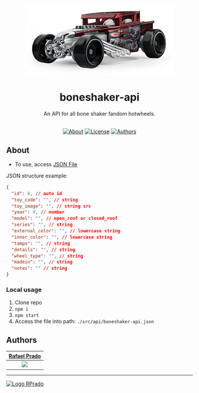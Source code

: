 <div align="center">
    <img src=".github/icon.png" alt="Logo Repo" width="400">
    <h1>
      boneshaker-api
    </h1>
    An API for all bone shaker fandom hotwheels.
</div>

<br>
<div align="center">

[![About](https://img.shields.io/badge/-About-cc3333)](#about)
[![License](https://img.shields.io/badge/-License-330000)](/LICENSE)
[![Authors](https://img.shields.io/badge/-Author-330000)](#authors)

</div>

## About

- To use, access [JSON File](https://rpradosilva.github.io/boneshaker-api/src/api/boneshaker-api.json)

JSON structure example:

```json
{
  "id": 0, // auto id
  "toy_code": "", // string
  "toy_image": "", // string src
  "year": 0, // number
  "model": "", // open_roof or closed_roof
  "series": "", // string
  "external_color": "", // lowercase string
  "inner_color": "", // lowercase string
  "tampo": "", // string
  "details": "", // string
  "wheel_type": "", // string
  "madein": "", // string
  "notes": "" // string
}
```

### Local usage

1. Clone repo
2. `npm i`
3. `npm start`
4. Access the file into path: `./src/api/boneshaker-api.json`

## Authors

|      [Rafael Prado](http://www.github.com/rpradosilva)      |
| :---------------------------------------------------------: |
| ![](https://avatars2.githubusercontent.com/u/22681977?s=80) |

---

[<img alt="Logo RPrado" src="https://avatars.githubusercontent.com/u/87092922" width="40" />](http://rprado.design)
